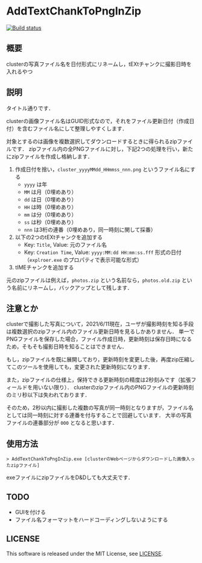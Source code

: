 AddTextChankToPngInZip
======================

[![Build status](https://ci.appveyor.com/api/projects/status/bo5fh2d8sew2fcs2?svg=true)](https://ci.appveyor.com/project/koturn/addtextchanktopnginzip "AppVeyor | koturn/AddTextChankToPngInZip")

## 概要

clusterの写真ファイル名を日付形式にリネームし，tEXtチャンクに撮影日時を入れるやつ


## 説明

タイトル通りです．

clusterの画像ファイル名はGUID形式なので，それをファイル更新日付（作成日付）を含むファイル名にして整理しやすくします．

対象とするのは画像を複数選択してダウンロードするときに得られるzipファイルです．
zipファイル内の全PNGファイルに対し，下記2つの処理を行い，新たにzipファイルを作成し格納します．

1. 作成日付を捨い，`cluster_yyyyMMdd_HHmmss_nnn.png` というファイル名にする
    - `yyyy` は年
    - `MM` は月（0埋めあり）
    - `dd` は日（0埋めあり）
    - `HH` は時（0埋めあり）
    - `mm` は分（0埋めあり）
    - `ss` は秒（0埋めあり）
    - `nnn` は3桁の連番（0埋めあり，同一時刻に関して採番）
2. 以下の2つのtEXtチャンクを追加する
    - Key: `Title`, Value: 元のファイル名
    - Key: `Creation Time`, Value: `yyyy:MM:dd HH:mm:ss.fff` 形式の日付（`explroer.exe` のプロパティで表示可能な形式）
3. tIMEチャンクを追加する

元のzipファイルは例えば，`photos.zip` という名前なら，`photos.old.zip` という名前にリネームし，バックアップとして残します．


## 注意とか

clusterで撮影した写真について，2021/6/11現在，ユーザが撮影時刻を知る手段は複数選択のzipファイル内のファイル更新日時を見るしかありません．
単一でPNGファイルを保存した場合，ファイル作成日時，更新時刻は保存日時になるため，そもそも撮影日時を知ることはできません．

もし，zipファイルを既に展開しており，更新時刻を変更した後，再度zip圧縮してこのツールを使用しても，変更された更新時刻になります．

また，zipファイルの仕様上，保持できる更新時刻の精度は2秒刻みです（拡張フィールドを用いない限り）．
clusterのzipファイル内のPNGファイルの更新時刻のミリ秒以下は失われております．

そのため，2秒以内に撮影した複数の写真が同一時刻となりますが，ファイル名としては同一時刻に対する連番を付与することで回避しています．
大半の写真ファイルの連番部分が `000` となると思います．


## 使用方法

```shell
> AddTextChankToPngInZip.exe [clusterのWebページからダウンロードした画像入ったzipファイル]
```

exeファイルにzipファイルをD&Dしても大丈夫です．


## TODO

- GUIを付ける
- ファイル名フォーマットをハードコーディングしないようにする


## LICENSE

This software is released under the MIT License, see [LICENSE](LICENSE "LICENSE").
